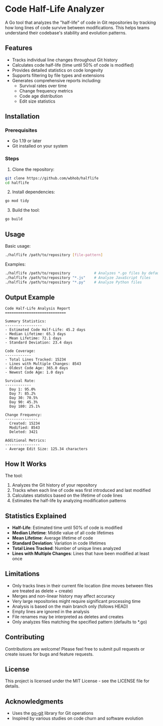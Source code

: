 # Code Half-Life Analyzer

A Go tool that analyzes the "half-life" of code in Git repositories by tracking how long lines of code survive between modifications. This helps teams understand their codebase's stability and evolution patterns.

## Features

- Tracks individual line changes throughout Git history
- Calculates code half-life (time until 50% of code is modified)
- Provides detailed statistics on code longevity
- Supports filtering by file types and extensions
- Generates comprehensive reports including:
  - Survival rates over time
  - Change frequency metrics
  - Code age distribution
  - Edit size statistics

## Installation

### Prerequisites

- Go 1.19 or later
- Git installed on your system

### Steps

1. Clone the repository:

```bash
git clone https://github.com/wbhob/halflife
cd halflife
```

2. Install dependencies:

```bash
go mod tidy
```

3. Build the tool:

```bash
go build
```

## Usage

Basic usage:

```bash
./halflife /path/to/repository [file-pattern]
```

Examples:

```bash
./halflife /path/to/repository           # Analyzes *.go files by default
./halflife /path/to/repository "*.js"    # Analyze JavaScript files
./halflife /path/to/repository "*.py"    # Analyze Python files
```

## Output Example

```
Code Half-Life Analysis Report
============================

Summary Statistics:
-----------------
- Estimated Code Half-Life: 45.2 days
- Median Lifetime: 65.3 days
- Mean Lifetime: 72.1 days
- Standard Deviation: 23.4 days

Code Coverage:
------------
- Total Lines Tracked: 15234
- Lines with Multiple Changes: 8543
- Oldest Code Age: 365.0 days
- Newest Code Age: 1.0 days

Survival Rate:
------------
  Day 1: 95.0%
  Day 7: 85.2%
  Day 30: 70.5%
  Day 90: 45.3%
  Day 180: 25.1%

Change Frequency:
---------------
  Created: 15234
  Modified: 8543
  Deleted: 3421

Additional Metrics:
----------------
- Average Edit Size: 125.34 characters
```

## How It Works

The tool:

1. Analyzes the Git history of your repository
2. Tracks when each line of code was first introduced and last modified
3. Calculates statistics based on the lifetime of code lines
4. Estimates the half-life by analyzing modification patterns

## Statistics Explained

- **Half-Life**: Estimated time until 50% of code is modified
- **Median Lifetime**: Middle value of all code lifetimes
- **Mean Lifetime**: Average lifetime of code
- **Standard Deviation**: Variation in code lifetimes
- **Total Lines Tracked**: Number of unique lines analyzed
- **Lines with Multiple Changes**: Lines that have been modified at least once

## Limitations

- Only tracks lines in their current file location (line moves between files are treated as delete + create)
- Merges and non-linear history may affect accuracy
- Very large repositories might require significant processing time
- Analysis is based on the main branch only (follows HEAD)
- Empty lines are ignored in the analysis
- File renames may be interpreted as deletes and creates
- Only analyzes files matching the specified pattern (defaults to *.go)

## Contributing

Contributions are welcome! Please feel free to submit pull requests or create issues for bugs and feature requests.

## License

This project is licensed under the MIT License - see the LICENSE file for details.

## Acknowledgments

- Uses the [go-git](https://github.com/go-git/go-git) library for Git operations
- Inspired by various studies on code churn and software evolution
